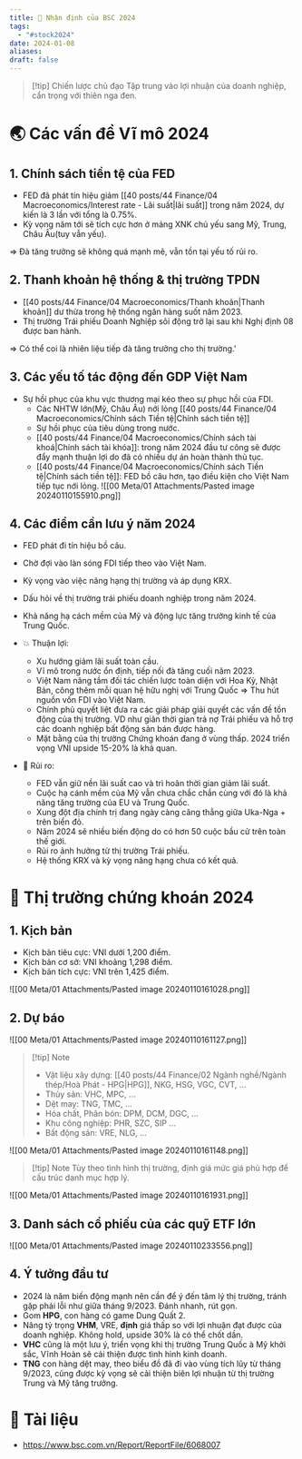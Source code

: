 ```yaml
---
title: 🌱 Nhận định của BSC 2024
tags:
  - "#stock2024"
date: 2024-01-08
aliases: 
draft: false
---
```

> [!tip] Chiến lược chủ đạo
> Tập trung vào lợi nhuận của doanh nghiệp, cẩn trọng với thiên nga đen.

# 🌏 Các vấn đề Vĩ mô 2024

## 1. Chính sách tiền tệ của FED
- FED đã phát tín hiệu giảm [[40 posts/44 Finance/04 Macroeconomics/Interest rate - Lãi suất|lãi suất]] trong năm 2024, dự kiến là 3 lần với tổng là 0.75%.
- Kỳ vọng năm tới sẽ tích cực hơn ở mảng XNK chủ yếu sang Mỹ, Trung, Châu Âu(tuy vẫn yếu).

=> Đà tăng trưởng sẽ không quá mạnh mẽ, vẫn tồn tại yếu tố rủi ro.

## 2. Thanh khoản hệ thống & thị trường TPDN
- [[40 posts/44 Finance/04 Macroeconomics/Thanh khoản|Thanh khoản]] dư thừa trong hệ thống ngân hàng suốt năm 2023.
- Thị trường Trái phiếu Doanh Nghiệp sôi động trở lại sau khi Nghị định 08 được ban hành.

=> Có thể coi là nhiên liệu tiếp đà tăng trưởng cho thị trường.'


## 3. Các yếu tố tác động đến GDP Việt Nam
- Sự hồi phục của khu vực thương mại kéo theo sự phục hồi của FDI.
	- Các NHTW lớn(Mỹ, Châu Âu) nới lỏng [[40 posts/44 Finance/04 Macroeconomics/Chính sách Tiền tệ|Chính sách tiền tệ]]
	- Sự hồi phục của tiêu dùng trong nước.
	- [[40 posts/44 Finance/04 Macroeconomics/Chính sách tài khoá|Chính sách tài khóa]]: trong năm 2024 đầu tư công sẽ được đẩy mạnh thuận lợi do đã có nhiều dự án hoàn thành thủ tục.
	- [[40 posts/44 Finance/04 Macroeconomics/Chính sách Tiền tệ|Chính sách tiền tệ]]: FED bồ câu hơn, tạo điều kiện cho Việt Nam tiếp tục nới lỏng.
![[00 Meta/01 Attachments/Pasted image 20240110155910.png]]

## 4. Các điểm cần lưu ý năm 2024
- FED phát đi tín hiệu bồ câu.
- Chờ đợi vào làn sóng FDI tiếp theo vào Việt Nam.
- Kỳ vọng vào việc nâng hạng thị trường và áp dụng KRX.
- Dấu hỏi về thị trường trái phiếu doanh nghiệp trong năm 2024.
- Khả năng hạ cách mềm của Mỹ và động lực tăng trưởng kinh tế của Trung Quốc.

- 💥 Thuận lợi:
	- Xu hướng giảm lãi suất toàn cầu.
	- Vĩ mô trong nước ổn định, tiếp nối đà tăng cuối năm 2023.
	- Việt Nam nâng tầm đối tác chiến lược toàn diện với Hoa Kỳ, Nhật Bản, công thêm mỗi quan hệ hữu nghị với Trung Quốc => Thu hút nguồn vốn FDI vào Việt Nam.
	- Chính phủ quyết liệt đưa ra các giải pháp giải quyết các vấn đề tồn động của thị trường. VD như giãn thời gian trả nợ Trái phiếu và hỗ trợ các doanh nghiệp bất động sản bán được hàng.
	- Mặt bằng của thị trường Chứng khoán đang ở vùng thấp. 2024 triển vọng VNI upside 15-20% là khả quan.

- 🚫 Rủi ro:
	- FED vẫn giữ nền lãi suất cao và trì hoãn thời gian giảm lãi suất.
	- Cuộc hạ cánh mềm của Mỹ vẫn chưa chắc chắn cùng với đó là khả năng tăng trường của EU và Trung Quốc.
	- Xung đột địa chính trị đang ngày càng căng thẳng giữa Uka-Nga + trên biển đỏ.
	- Năm 2024 sẽ nhiều biến động do có hơn 50 cuộc bầu cử trên toàn thế giới.
	- Rủi ro ảnh hưởng từ thị trường Trái phiếu.
	- Hệ thống KRX và kỳ vọng nâng hạng chưa có kết quả.
# 💸 Thị trường chứng khoán 2024

## 1. Kịch bản
- Kịch bản tiêu cực: VNI dưới 1,200 điểm.
- Kịch bản cơ sở: VNI khoảng 1,298 điểm.
- Kịch bản tích cực: VNI trên 1,425 điểm.

![[00 Meta/01 Attachments/Pasted image 20240110161028.png]]

## 2. Dự báo
![[00 Meta/01 Attachments/Pasted image 20240110161127.png]]

> [!tip] Note
> - Vật liệu xây dựng: [[40 posts/44 Finance/02 Ngành nghề/Ngành thép/Hoà Phát - HPG|HPG]], NKG, HSG, VGC, CVT, ...
> - Thủy sản: VHC, MPC, ...
> - Dệt may: TNG, TMC, ...
> - Hóa chất, Phân bón: DPM, DCM, DGC, ...
> - Khu công nghiệp: PHR, SZC, SIP ...
> - Bất động sản: VRE, NLG, ...

![[00 Meta/01 Attachments/Pasted image 20240110161148.png]]

> [!tip] Note
> Tùy theo tình hình thị trường, định giá mức giá phù hợp để cấu trúc danh mục hợp lý.

![[00 Meta/01 Attachments/Pasted image 20240110161931.png]]

## 3. Danh sách cổ phiếu của các quỹ ETF lớn
![[00 Meta/01 Attachments/Pasted image 20240110233556.png]]


## 4. Ý tưởng đầu tư
- 2024 là năm biến động mạnh nên cần để ý đến tâm lý thị trường, tránh gặp phải lỗi như giữa tháng 9/2023. Đánh nhanh, rút gọn.
- Gom **HPG**, con hàng có game Dung Quất 2.
- Nâng tỷ trọng **VHM**, VRE, **định** giá thấp so với lợi nhuận đạt được của doanh nghiệp. Không hold, upside 30% là có thể chốt dần.
- **VHC** cũng là một lưu ý, triển vọng khi thị trường Trung Quốc à Mỹ khởi sắc, Vĩnh Hoàn sẽ cải thiện được tình hình kinh doanh.
- **TNG** con hàng dệt may, theo biểu đồ đã đi vào vùng tích lũy từ tháng 9/2023, cũng được kỳ vọng sẽ cải thiện biên lợi nhuận từ thị trường Trung và Mỹ tăng trưởng.

# 📎 Tài liệu
- https://www.bsc.com.vn/Report/ReportFile/6068007